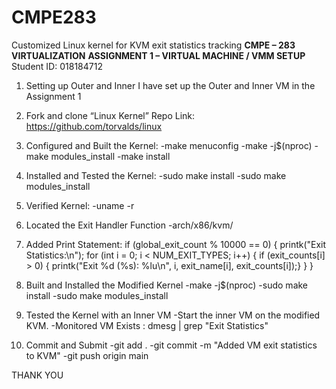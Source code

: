 # CMPE283
Customized Linux kernel for KVM exit statistics tracking
**CMPE – 283 VIRTUALIZATION**
**ASSIGNMENT 1 – VIRTUAL MACHINE / VMM SETUP**
Student ID: 018184712

1.	Setting up Outer and Inner 
I have set up the Outer and Inner VM in the Assignment 1
2.	Fork and clone “Linux Kernel”
Repo Link: https://github.com/torvalds/linux

3.	Configured and Built the Kernel:
-make menuconfig
-make -j$(nproc)
-make modules_install
-make install

5.	Installed and Tested the Kernel:
-sudo make install
-sudo make modules_install
6.	Verified Kernel:
-uname -r
7.	Located the Exit Handler Function
-arch/x86/kvm/
8.	Added Print Statement:
if (global_exit_count % 10000 == 0) {
    printk("Exit Statistics:\n");
    for (int i = 0; i < NUM_EXIT_TYPES; i++) {
        if (exit_counts[i] > 0) {
            printk("Exit %d (%s): %lu\n", i, exit_name[i], exit_counts[i]);}
        } } 
9.	Built and Installed the Modified Kernel
-make -j$(nproc)
-sudo make install
-sudo make modules_install
10.	Tested the Kernel with an Inner VM
-Start the inner VM on the modified KVM.
-Monitored VM Exists :  dmesg | grep "Exit Statistics"
11.	Commit and Submit
-git add .
-git commit -m "Added VM exit statistics to KVM"
-git push origin main


THANK YOU
